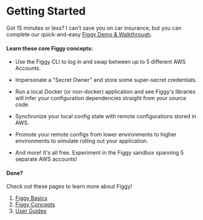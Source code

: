 
# Getting Started

Got 15 minutes or less? I can't save you on car insurance, but you can complete our quick-and-easy [Figgy Demo & Walkthrough](https://github.com/figtools/figgy.python-reference). 

#### Learn these core Figgy concepts:
- Use the Figgy CLI to log in and swap between up to 5 different AWS Accounts.

- Impersonate a "Secret Owner" and store some super-secret credentials. 

- Run a local Docker (or non-docker) application and see Figgy's libraries will infer your 
configuration dependencies straight from your source code.

- Synchronize your local config state with remote configurations stored in AWS.

- Promote your remote configs from lower environments to higher environments to simulate rolling out your application.

- And more! It's all free. Experiment in the Figgy sandbox spanning 5 separate AWS accounts!

#### Done?


Check out these pages to learn more about Figgy!

1. [Figgy Basics](/docs/getting-started/basics/)
1. [Figgy Concepts](/docs/getting-started/concepts/)
1. [User Guides](/docs/user-guides/index/)